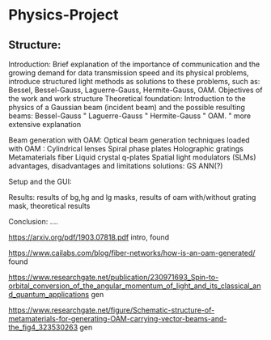 # Physics-Project

## Structure:
 
Introduction:
    Brief explanation of the importance of communication and the growing demand for data transmission speed and its physical problems, introduce structured light methods as solutions to these problems, such as: 
    Bessel, Bessel-Gauss, Laguerre-Gauss, Hermite-Gauss, OAM.
    Objectives of the work
    and work structure
Theoretical foundation:
    Introduction to the physics of a Gaussian beam (incident beam) and the possible resulting beams:
      Bessel-Gauss "
      Laguerre-Gauss "
      Hermite-Gauss "
      OAM. " more extensive explanation 
    
Beam generation with OAM:
    Optical beam generation techniques loaded with OAM :
    Cylindrical lenses 
    Spiral phase plates
    Holographic gratings
    Metamaterials
    fiber
    Liquid crystal q-plates
    Spatial light modulators (SLMs)
    advantages, disadvantages and limitations solutions:
        GS
        ANN(?)

Setup and the GUI:
    

Results:
    results of bg,hg and lg masks, results of oam with/without grating mask,
    theoretical results 

Conclusion:
    ....
 
 







https://arxiv.org/pdf/1903.07818.pdf intro, found


https://www.cailabs.com/blog/fiber-networks/how-is-an-oam-generated/ found

https://www.researchgate.net/publication/230971693_Spin-to-orbital_conversion_of_the_angular_momentum_of_light_and_its_classical_and_quantum_applications gen


https://www.researchgate.net/figure/Schematic-structure-of-metamaterials-for-generating-OAM-carrying-vector-beams-and-the_fig4_323530263 gen


